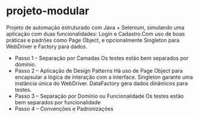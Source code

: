 # projeto-modular

Projeto de automação estruturado com Java + Selenium, simulando uma aplicação com duas funcionalidades: Login e Cadastro.Com uso de boas práticas e padrões como Page Object, e opcionalmente Singleton para WebDriver e Factory para dados.

- Passo 1 – Separação por Camadas
  Os testes estão bem separados por domínio.
- Passo 2 – Aplicação de Design Patterns
  Há uso de Page Object para encapsular a lógica de interação com a interface. 
  Singleton garante uma instância única do WebDriver. 
  DataFactory gera dados dinâmicos para testes.
- Passo 3 – Separação por Domínio ou Funcionalidade
  Os testes estão bem separados por funcionalidade
- Passo 4 – Convenções e Padronizações

